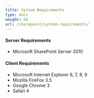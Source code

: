 ```yaml
---
title: System Requirements
type: docs
weight: 50
url: /sharepoint/system-requirements/
---
```


#### **Server Requirements**
- Microsoft SharePoint Server 2010
#### **Client Requirements**
- Microsoft Internet Explorer 6, 7, 8, 9
- Mozilla FireFox 3.5
- Google Chrome 3
- Safari 4
